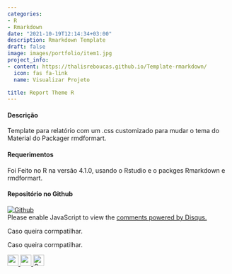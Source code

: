 ```yaml
---
categories:
- R
- Rmarkdown
date: "2021-10-19T12:14:34+03:00"
description: Rmarkdown Template
draft: false
image: images/portfolio/item1.jpg
project_info:
- content: https://thalisreboucas.github.io/Template-rmarkdown/
  icon: fas fa-link
  name: Visualizar Projeto

title: Report Theme R 
---
```




#### Descrição

Template para relatório com um .css customizado para mudar o tema do Material do Packager rmdformart.


#### Requerimentos

Foi Feito no R na versão 4.1.0, usando o Rstudio e o packges Rmarkdown e rmdformart.

#### Repositório no Github

<a href="https://github.com/thalisreboucas/Template-rmarkdown"  >
    <img alt="Github" src="https://img.shields.io/badge/Template-181717?style=for-the-badge&logo=github&logoColor=white" />
    </a>

<div id="disqus_thread"></div>
<script>
    /**
    *  RECOMMENDED CONFIGURATION VARIABLES: EDIT AND UNCOMMENT THE SECTION BELOW TO INSERT DYNAMIC VALUES FROM YOUR PLATFORM OR CMS.
    *  LEARN WHY DEFINING THESE VARIABLES IS IMPORTANT: https://disqus.com/admin/universalcode/#configuration-variables    */
    /*
    var disqus_config = function () {
    this.page.url = PAGE_URL;  // Replace PAGE_URL with your page's canonical URL variable
    this.page.identifier = PAGE_IDENTIFIER; // Replace PAGE_IDENTIFIER with your page's unique identifier variable
    };
    */
    (function() { // DON'T EDIT BELOW THIS LINE
    var d = document, s = d.createElement('script');
    s.src = 'https://thalis-netlify-app.disqus.com/embed.js';
    s.setAttribute('data-timestamp', +new Date());
    (d.head || d.body).appendChild(s);
    })();
</script>
<noscript>Please enable JavaScript to view the <a href="https://disqus.com/?ref_noscript">comments powered by Disqus.</a></noscript>

<br>

Caso queira cormpatilhar.

Caso queira cormpatilhar.

<a href="https://www.facebook.com/sharer/sharer.php?u=https://thalis.netlify.app/portfolio/project-4/">
	<img width="25" height="25" src="/images/icons/facebook.png" alt="">
</a>


<a href="https://www.linkedin.com/shareArticle?mini=true&amp;url=https://thalis.netlify.app/portfolio/project-4/">
	<img width="25" height="25" src="/images/icons/linkedin.png" alt="">
</a>

<a href="https://api.whatsapp.com/send?text=https://thalis.netlify.app/portfolio/project-4/" target="_blank" rel="noopener external nofollow" aria-label="Olha que top !!">
<img width="25" height="25"  src="/images/icons/whatsapp.png" alt="Compartilhe no WhatsApp">
</a>

